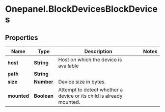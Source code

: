 # Onepanel.BlockDevicesBlockDevices

## Properties
Name | Type | Description | Notes
------------ | ------------- | ------------- | -------------
**host** | **String** | Host on which the device is available | 
**path** | **String** |  | 
**size** | **Number** | Device size in bytes. | 
**mounted** | **Boolean** | Attempt to detect whether a device or its child is already mounted. | 


